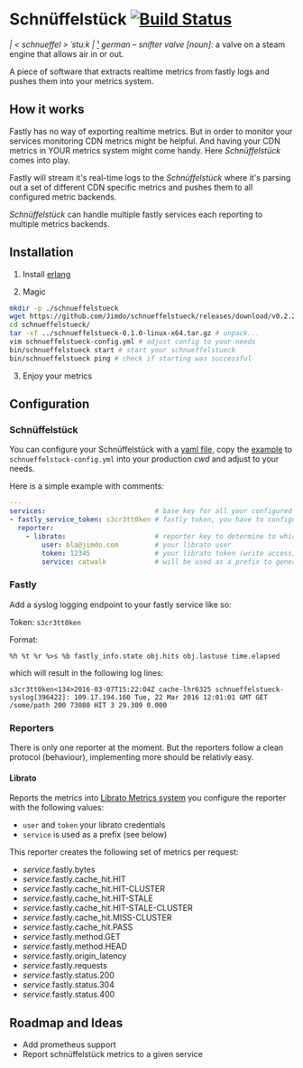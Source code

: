 # Schnüffelstück [![Build Status](https://travis-ci.org/Jimdo/schnueffelstueck.svg?branch=master)](https://travis-ci.org/Jimdo/schnueffelstueck)
*| < schnueffel > ˈstuːk |* [¹](https://www.youtube.com/watch?v=iTp5wrX1w64) *german* – *snifter valve [noun]*: a valve on a steam engine that allows air in or out.

A piece of software that extracts realtime metrics from fastly logs and pushes them into your metrics system.

## How it works

Fastly has no way of exporting realtime metrics. But in order to monitor your services monitoring CDN metrics might be helpful. And having your CDN metrics in YOUR metrics system might come handy. Here *Schnüffelstück* comes into play.

Fastly will stream it's real-time logs to the *Schnüffelstück* where it's parsing out a set of different CDN specific metrics and pushes them to all configured metric backends.

*Schnüffelstück* can handle multiple fastly services each reporting to multiple metrics backends.

## Installation

1. Install [erlang](https://www.erlang.org/downloads)

2. Magic
```bash
mkdir -p ./schnueffelstueck
wget https://github.com/Jimdo/schnueffelstueck/releases/download/v0.2.2/schnueffelstueck-0.2.2-linux-x64.tar.gz # download
cd schnueffelstueck/
tar -xf ../schnueffelstueck-0.1.0-linux-x64.tar.gz # unpack...
vim schnueffelstueck-config.yml # adjust config to your needs
bin/schnueffelstueck start # start your schnueffelstueck
bin/schnueffelstueck ping # check if starting was successful
```

3. Enjoy your metrics

## Configuration

### Schnüffelstück

You can configure your Schnüffelstück with a [yaml file](http://yaml.org/), copy the [example](schnueffelstuck-config.example.yml) to `schnueffelstuck-config.yml` into your production *cwd* and adjust to your needs.

Here is a simple example with comments:

```yaml
---
services:                           # base key for all your configured services
- fastly_service_token: s3cr3tt0ken # fastly token, you have to configure in fastly as well (basically a shared secret per fastly service)
  reporter:
    - librato:                      # reporter key to determine to which metrics service you want to report to. it contains custom config per reporter
        user: bla@jimdo.com         # your librato user
        token: 12345                # your librato token (write access)
        service: catwalk            # will be used as a prefix to generate the metrics (e.g. catwalk.fastly.method.GET)
```

### Fastly

Add a syslog logging endpoint to your fastly service like so:

Token: `s3cr3tt0ken`

Format:
```
%h %t %r %>s %b fastly_info.state obj.hits obj.lastuse time.elapsed
```

which will result in the following log lines:
```
s3cr3tt0ken<134>2016-03-07T15:22:04Z cache-lhr6325 schnueffelstueck-syslog[396422]: 109.17.194.160 Tue, 22 Mar 2016 12:01:01 GMT GET /some/path 200 73080 HIT 3 29.309 0.000
```

### Reporters
There is only one reporter at the moment. But the reporters follow a clean protocol (behaviour), implementing more should be relativly easy.

#### Librato
Reports the metrics into [Librato Metrics system](https://metrics.librato.com) you configure the reporter with the following values:

- `user` and `token` your librato credentials
- `service` is used as a prefix (see below)

This reporter creates the following set of metrics per request:
- *service*.fastly.bytes
- *service*.fastly.cache_hit.HIT
- *service*.fastly.cache_hit.HIT-CLUSTER
- *service*.fastly.cache_hit.HIT-STALE
- *service*.fastly.cache_hit.HIT-STALE-CLUSTER
- *service*.fastly.cache_hit.MISS-CLUSTER
- *service*.fastly.cache_hit.PASS
- *service*.fastly.method.GET
- *service*.fastly.method.HEAD
- *service*.fastly.origin_latency
- *service*.fastly.requests
- *service*.fastly.status.200
- *service*.fastly.status.304
- *service*.fastly.status.400

## Roadmap and Ideas
- Add prometheus support
- Report schnüffelstück metrics to a given service
